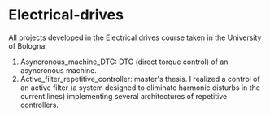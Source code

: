 # Electrical-drives
All projects developed in the Electrical drives course taken in the University of Bologna.

1. Asyncronous_machine_DTC: DTC (direct torque control) of an asyncronous machine. 
2. Active_filter_repetitive_controller: master's thesis. I realized a control of an active filter (a system designed to eliminate harmonic disturbs in the current lines) implementing several architectures of repetitive controllers.


